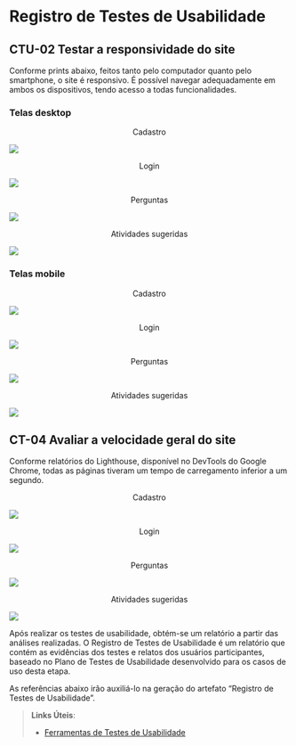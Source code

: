 # Registro de Testes de Usabilidade

## CTU-02 Testar a responsividade do site

Conforme prints abaixo, feitos tanto pelo computador quanto pelo smartphone, o site é responsivo.
É possível navegar adequadamente em ambos os dispositivos, tendo acesso a todas funcionalidades.

### Telas desktop

<div align="center">Cadastro</div>

![](img/testes/usabilidade/responsividade/cadastro.png)

<div align="center">Login</div>

![](img/testes/usabilidade/responsividade/login.png)

<div align="center">Perguntas</div>

![](img/testes/usabilidade/responsividade/perguntas.png)

<div align="center">Atividades sugeridas</div>

![](img/testes/usabilidade/responsividade/atividade_sugerida.png)

### Telas mobile

<div align="center">Cadastro</div>

![](img/testes/usabilidade/responsividade/cadastro_mobile.png)

<div align="center">Login</div>

![](img/testes/usabilidade/responsividade/login_mobile.png)

<div align="center">Perguntas</div>

![](img/testes/usabilidade/responsividade/perguntas_mobile.png)

<div align="center">Atividades sugeridas</div>

![](img/testes/usabilidade/responsividade/atividade_sugerida_mobile.png)

## CT-04 Avaliar a velocidade geral do site

Conforme relatórios do Lighthouse, disponível no DevTools do Google Chrome, todas as páginas tiveram um tempo de carregamento inferior a um segundo.

<div align="center">Cadastro</div>

![](img/testes/usabilidade/velocidade/performance-cadastro.png)

<div align="center">Login</div>

![](img/testes/usabilidade/velocidade/performance-login.png)

<div align="center">Perguntas</div>

![](img/testes/usabilidade/velocidade/performance-perguntas.png)

<div align="center">Atividades sugeridas</div>

![](img/testes/usabilidade/velocidade/performance-sugestao-atividade.png)

Após realizar os testes de usabilidade, obtém-se um relatório a partir das análises realizadas. O Registro de Testes de Usabilidade é um relatório que contém as evidências dos testes e relatos dos usuários participantes, baseado no Plano de Testes de Usabilidade desenvolvido para os casos de uso desta etapa.

As referências abaixo irão auxiliá-lo na geração do artefato “Registro de Testes de Usabilidade”.

> **Links Úteis**:
>
> - [Ferramentas de Testes de Usabilidade](https://www.usability.gov/how-to-and-tools/resources/templates.html)
